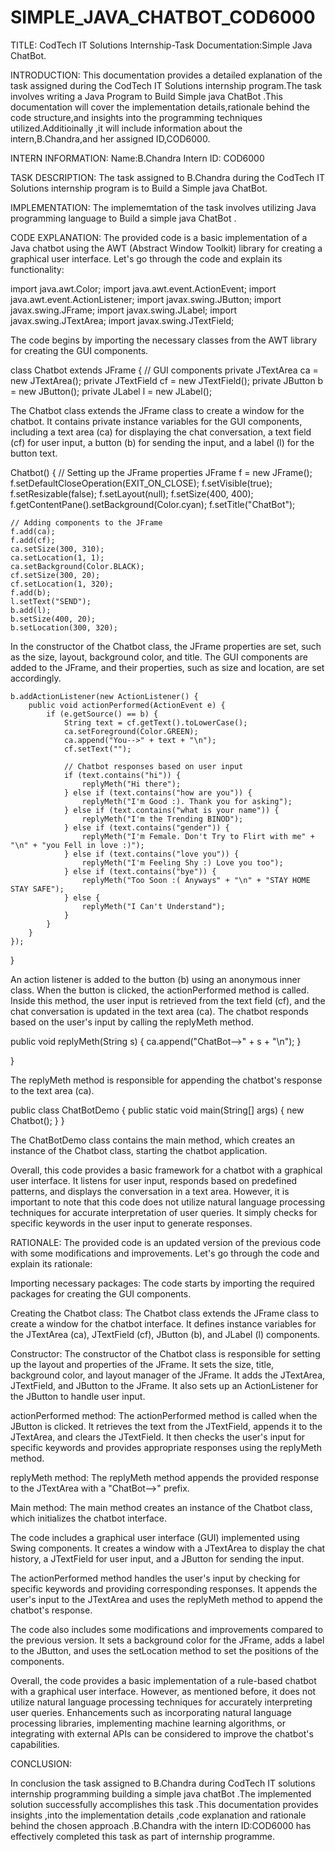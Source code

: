 # SIMPLE_JAVA_CHATBOT_COD6000
TITLE: CodTech IT Solutions Internship-Task Documentation:Simple Java ChatBot.

INTRODUCTION: This documentation provides a detailed explanation of the task assigned during the CodTech IT Solutions internship program.The task involves writing a Java Program to Build Simple java ChatBot .This documentation will cover the implementation details,rationale behind the code structure,and insights into the programming techniques utilized.Additioinally ,it will include information about the intern,B.Chandra,and her assigned ID,COD6000.

INTERN INFORMATION: Name:B.Chandra Intern ID: COD6000

TASK DESCRIPTION: The task assigned to B.Chandra during the CodTech IT Solutions internship program is to Build a Simple java ChatBot.

IMPLEMENTATION: The implememtation of the task involves utilizing Java programming language to Build a simple java ChatBot .

CODE EXPLANATION: The provided code is a basic implementation of a Java chatbot using the AWT (Abstract Window Toolkit) library for creating a graphical user interface. Let's go through the code and explain its functionality:

import java.awt.Color; import java.awt.event.ActionEvent; import java.awt.event.ActionListener; import javax.swing.JButton; import javax.swing.JFrame; import javax.swing.JLabel; import javax.swing.JTextArea; import javax.swing.JTextField;

The code begins by importing the necessary classes from the AWT library for creating the GUI components.

class Chatbot extends JFrame { // GUI components private JTextArea ca = new JTextArea(); private JTextField cf = new JTextField(); private JButton b = new JButton(); private JLabel l = new JLabel();

The Chatbot class extends the JFrame class to create a window for the chatbot. It contains private instance variables for the GUI components, including a text area (ca) for displaying the chat conversation, a text field (cf) for user input, a button (b) for sending the input, and a label (l) for the button text.

Chatbot() {
    // Setting up the JFrame properties
    JFrame f = new JFrame();
    f.setDefaultCloseOperation(EXIT_ON_CLOSE);
    f.setVisible(true);
    f.setResizable(false);
    f.setLayout(null);
    f.setSize(400, 400);
    f.getContentPane().setBackground(Color.cyan);
    f.setTitle("ChatBot");

    // Adding components to the JFrame
    f.add(ca);
    f.add(cf);
    ca.setSize(300, 310);
    ca.setLocation(1, 1);
    ca.setBackground(Color.BLACK);
    cf.setSize(300, 20);
    cf.setLocation(1, 320);
    f.add(b);
    l.setText("SEND");
    b.add(l);
    b.setSize(400, 20);
    b.setLocation(300, 320);

In the constructor of the Chatbot class, the JFrame properties are set, such as the size, layout, background color, and title. The GUI components are added to the JFrame, and their properties, such as size and location, are set accordingly.

    b.addActionListener(new ActionListener() {
        public void actionPerformed(ActionEvent e) {
            if (e.getSource() == b) {
                String text = cf.getText().toLowerCase();
                ca.setForeground(Color.GREEN);
                ca.append("You-->" + text + "\n");
                cf.setText("");

                // Chatbot responses based on user input
                if (text.contains("hi")) {
                    replyMeth("Hi there");
                } else if (text.contains("how are you")) {
                    replyMeth("I'm Good :). Thank you for asking");
                } else if (text.contains("what is your name")) {
                    replyMeth("I'm the Trending BINOD");
                } else if (text.contains("gender")) {
                    replyMeth("I'm Female. Don't Try to Flirt with me" + "\n" + "you Fell in love :)");
                } else if (text.contains("love you")) {
                    replyMeth("I'm Feeling Shy :) Love you too");
                } else if (text.contains("bye")) {
                    replyMeth("Too Soon :( Anyways" + "\n" + "STAY HOME STAY SAFE");
                } else {
                    replyMeth("I Can't Understand");
                }
            }
        }
    });
}

An action listener is added to the button (b) using an anonymous inner class. When the button is clicked, the actionPerformed method is called. Inside this method, the user input is retrieved from the text field (cf), and the chat conversation is updated in the text area (ca). The chatbot responds based on the user's input by calling the replyMeth method.

public void replyMeth(String s) {
    ca.append("ChatBot-->" + s + "\n");
}

}

The replyMeth method is responsible for appending the chatbot's response to the text area (ca).

public class ChatBotDemo { public static void main(String[] args) { new Chatbot(); } }

The ChatBotDemo class contains the main method, which creates an instance of the Chatbot class, starting the chatbot application.

Overall, this code provides a basic framework for a chatbot with a graphical user interface. It listens for user input, responds based on predefined patterns, and displays the conversation in a text area. However, it is important to note that this code does not utilize natural language processing techniques for accurate interpretation of user queries. It simply checks for specific keywords in the user input to generate responses.

RATIONALE: The provided code is an updated version of the previous code with some modifications and improvements. Let's go through the code and explain its rationale:

Importing necessary packages:
    The code starts by importing the required packages for creating the GUI components.

Creating the Chatbot class:
    The Chatbot class extends the JFrame class to create a window for the chatbot interface.
    It defines instance variables for the JTextArea (ca), JTextField (cf), JButton (b), and JLabel (l) components.

Constructor:
    The constructor of the Chatbot class is responsible for setting up the layout and properties of the JFrame.
    It sets the size, title, background color, and layout manager of the JFrame.
    It adds the JTextArea, JTextField, and JButton to the JFrame.
    It also sets up an ActionListener for the JButton to handle user input.

actionPerformed method:
    The actionPerformed method is called when the JButton is clicked.
    It retrieves the text from the JTextField, appends it to the JTextArea, and clears the JTextField.
    It then checks the user's input for specific keywords and provides appropriate responses using the replyMeth method.

replyMeth method:
    The replyMeth method appends the provided response to the JTextArea with a "ChatBot-->" prefix.

Main method:
    The main method creates an instance of the Chatbot class, which initializes the chatbot interface.

The code includes a graphical user interface (GUI) implemented using Swing components. It creates a window with a JTextArea to display the chat history, a JTextField for user input, and a JButton for sending the input.

The actionPerformed method handles the user's input by checking for specific keywords and providing corresponding responses. It appends the user's input to the JTextArea and uses the replyMeth method to append the chatbot's response.

The code also includes some modifications and improvements compared to the previous version. It sets a background color for the JFrame, adds a label to the JButton, and uses the setLocation method to set the positions of the components.

Overall, the code provides a basic implementation of a rule-based chatbot with a graphical user interface. However, as mentioned before, it does not utilize natural language processing techniques for accurately interpreting user queries. Enhancements such as incorporating natural language processing libraries, implementing machine learning algorithms, or integrating with external APIs can be considered to improve the chatbot's capabilities.

CONCLUSION:

In conclusion the task assigned to B.Chandra during CodTech IT solutions internship programming building a simple java chatBot .The implemented solution successfully accomplishes this task .This documentation provides insights ,into the implementation details ,code explanation and rationale behind the chosen approach .B.Chandra with the intern ID:COD6000 has effectively completed this task as part of internship programme.

